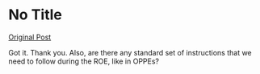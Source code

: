 # No Title

[Original Post](https://discourse.onlinedegree.iitm.ac.in/t/168832/5)

<p>Got it. Thank you. Also, are there any standard set of instructions that we need to follow during the ROE, like in OPPEs?</p>